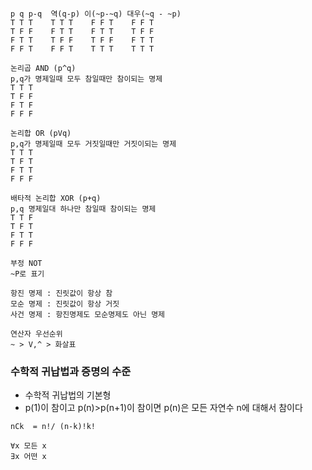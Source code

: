 ```

p q p-q  역(q-p) 이(~p-~q) 대우(~q - ~p)
T T T    T T T    F F T    F F T
T F F    F T T    F T T    T F F
F T T    T F F    T F F    F T T
F F T    F F T    T T T    T T T
```

```
논리곱 AND (p^q)
p,q가 명제일때 모두 참일때만 참이되는 명제
T T T
T F F
F T F
F F F
```

```
논리합 OR (pVq)
p,q가 명제일때 모두 거짓일때만 거짓이되는 명제
T T T
T F T
F T T
F F F
```

```
배타적 논리합 XOR (p+q)
p,q 명제일대 하나만 참일때 참이되는 명제
T T F
T F T
F T T
F F F
```

```
부정 NOT
~P로 표기
```

```
항진 명제 : 진릿값이 항상 참
모순 명제 : 진릿값이 항상 거짓
사건 명제 : 항진명제도 모순명제도 아닌 명제

연산자 우선순위
~ > V,^ > 화살표
```

### 수학적 귀납법과 증명의 수준

- 수학적 귀납법의 기본형
- p(1)이 참이고 p(n)>p(n+1)이 참이면 p(n)은 모든 자연수 n에 대해서 참이다



```
nCk  = n!/ (n-k)!k!
```

```
∀x 모든 x
∃x 어떤 x
```

